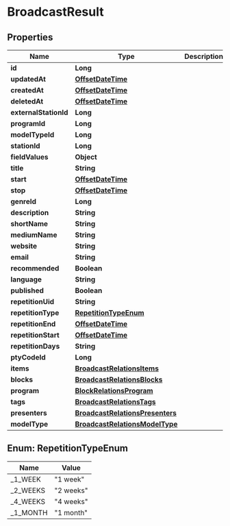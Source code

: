 
# BroadcastResult

## Properties
Name | Type | Description | Notes
------------ | ------------- | ------------- | -------------
**id** | **Long** |  | 
**updatedAt** | [**OffsetDateTime**](OffsetDateTime.md) |  | 
**createdAt** | [**OffsetDateTime**](OffsetDateTime.md) |  | 
**deletedAt** | [**OffsetDateTime**](OffsetDateTime.md) |  | 
**externalStationId** | **Long** |  |  [optional]
**programId** | **Long** |  |  [optional]
**modelTypeId** | **Long** |  |  [optional]
**stationId** | **Long** |  |  [optional]
**fieldValues** | **Object** |  |  [optional]
**title** | **String** |  |  [optional]
**start** | [**OffsetDateTime**](OffsetDateTime.md) |  |  [optional]
**stop** | [**OffsetDateTime**](OffsetDateTime.md) |  |  [optional]
**genreId** | **Long** |  |  [optional]
**description** | **String** |  |  [optional]
**shortName** | **String** |  |  [optional]
**mediumName** | **String** |  |  [optional]
**website** | **String** |  |  [optional]
**email** | **String** |  |  [optional]
**recommended** | **Boolean** |  |  [optional]
**language** | **String** |  |  [optional]
**published** | **Boolean** |  |  [optional]
**repetitionUid** | **String** |  |  [optional]
**repetitionType** | [**RepetitionTypeEnum**](#RepetitionTypeEnum) |  |  [optional]
**repetitionEnd** | [**OffsetDateTime**](OffsetDateTime.md) |  |  [optional]
**repetitionStart** | [**OffsetDateTime**](OffsetDateTime.md) |  |  [optional]
**repetitionDays** | **String** |  |  [optional]
**ptyCodeId** | **Long** |  |  [optional]
**items** | [**BroadcastRelationsItems**](BroadcastRelationsItems.md) |  |  [optional]
**blocks** | [**BroadcastRelationsBlocks**](BroadcastRelationsBlocks.md) |  |  [optional]
**program** | [**BlockRelationsProgram**](BlockRelationsProgram.md) |  |  [optional]
**tags** | [**BroadcastRelationsTags**](BroadcastRelationsTags.md) |  |  [optional]
**presenters** | [**BroadcastRelationsPresenters**](BroadcastRelationsPresenters.md) |  |  [optional]
**modelType** | [**BroadcastRelationsModelType**](BroadcastRelationsModelType.md) |  |  [optional]


<a name="RepetitionTypeEnum"></a>
## Enum: RepetitionTypeEnum
Name | Value
---- | -----
_1_WEEK | &quot;1 week&quot;
_2_WEEKS | &quot;2 weeks&quot;
_4_WEEKS | &quot;4 weeks&quot;
_1_MONTH | &quot;1 month&quot;



